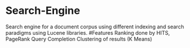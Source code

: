 # Search-Engine
Search engine for a document corpus using different indexing and search paradigms using Lucene libraries.
#Features
Ranking done by HITS, PageRank
Query Completion
Clustering of results (K Means)
